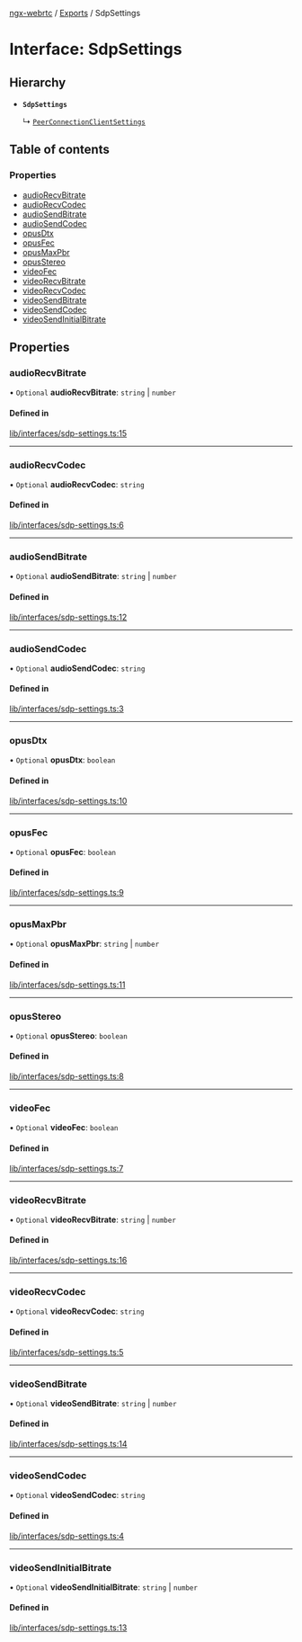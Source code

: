 [ngx-webrtc](https://github.com/lotterfriends/ngx-webrtc/tree/main/libs/ngx-webrtc/docs/README.md) / [Exports](https://github.com/lotterfriends/ngx-webrtc/tree/main/libs/ngx-webrtc/docs/modules.md) / SdpSettings

# Interface: SdpSettings

## Hierarchy

- **`SdpSettings`**

  ↳ [`PeerConnectionClientSettings`](https://github.com/lotterfriends/ngx-webrtc/tree/main/libs/ngx-webrtc/docs/interfaces/PeerConnectionClientSettings.md)

## Table of contents

### Properties

- [audioRecvBitrate](https://github.com/lotterfriends/ngx-webrtc/tree/main/libs/ngx-webrtc/docs/interfaces/SdpSettings.md#audiorecvbitrate)
- [audioRecvCodec](https://github.com/lotterfriends/ngx-webrtc/tree/main/libs/ngx-webrtc/docs/interfaces/SdpSettings.md#audiorecvcodec)
- [audioSendBitrate](https://github.com/lotterfriends/ngx-webrtc/tree/main/libs/ngx-webrtc/docs/interfaces/SdpSettings.md#audiosendbitrate)
- [audioSendCodec](https://github.com/lotterfriends/ngx-webrtc/tree/main/libs/ngx-webrtc/docs/interfaces/SdpSettings.md#audiosendcodec)
- [opusDtx](https://github.com/lotterfriends/ngx-webrtc/tree/main/libs/ngx-webrtc/docs/interfaces/SdpSettings.md#opusdtx)
- [opusFec](https://github.com/lotterfriends/ngx-webrtc/tree/main/libs/ngx-webrtc/docs/interfaces/SdpSettings.md#opusfec)
- [opusMaxPbr](https://github.com/lotterfriends/ngx-webrtc/tree/main/libs/ngx-webrtc/docs/interfaces/SdpSettings.md#opusmaxpbr)
- [opusStereo](https://github.com/lotterfriends/ngx-webrtc/tree/main/libs/ngx-webrtc/docs/interfaces/SdpSettings.md#opusstereo)
- [videoFec](https://github.com/lotterfriends/ngx-webrtc/tree/main/libs/ngx-webrtc/docs/interfaces/SdpSettings.md#videofec)
- [videoRecvBitrate](https://github.com/lotterfriends/ngx-webrtc/tree/main/libs/ngx-webrtc/docs/interfaces/SdpSettings.md#videorecvbitrate)
- [videoRecvCodec](https://github.com/lotterfriends/ngx-webrtc/tree/main/libs/ngx-webrtc/docs/interfaces/SdpSettings.md#videorecvcodec)
- [videoSendBitrate](https://github.com/lotterfriends/ngx-webrtc/tree/main/libs/ngx-webrtc/docs/interfaces/SdpSettings.md#videosendbitrate)
- [videoSendCodec](https://github.com/lotterfriends/ngx-webrtc/tree/main/libs/ngx-webrtc/docs/interfaces/SdpSettings.md#videosendcodec)
- [videoSendInitialBitrate](https://github.com/lotterfriends/ngx-webrtc/tree/main/libs/ngx-webrtc/docs/interfaces/SdpSettings.md#videosendinitialbitrate)

## Properties

### audioRecvBitrate

• `Optional` **audioRecvBitrate**: `string` \| `number`

#### Defined in

[lib/interfaces/sdp-settings.ts:15](https://github.com/lotterfriends/video-chat/blob/c5292c4/libs/ngx-webrtc/src/lib/interfaces/sdp-settings.ts#L15)

___

### audioRecvCodec

• `Optional` **audioRecvCodec**: `string`

#### Defined in

[lib/interfaces/sdp-settings.ts:6](https://github.com/lotterfriends/video-chat/blob/c5292c4/libs/ngx-webrtc/src/lib/interfaces/sdp-settings.ts#L6)

___

### audioSendBitrate

• `Optional` **audioSendBitrate**: `string` \| `number`

#### Defined in

[lib/interfaces/sdp-settings.ts:12](https://github.com/lotterfriends/video-chat/blob/c5292c4/libs/ngx-webrtc/src/lib/interfaces/sdp-settings.ts#L12)

___

### audioSendCodec

• `Optional` **audioSendCodec**: `string`

#### Defined in

[lib/interfaces/sdp-settings.ts:3](https://github.com/lotterfriends/video-chat/blob/c5292c4/libs/ngx-webrtc/src/lib/interfaces/sdp-settings.ts#L3)

___

### opusDtx

• `Optional` **opusDtx**: `boolean`

#### Defined in

[lib/interfaces/sdp-settings.ts:10](https://github.com/lotterfriends/video-chat/blob/c5292c4/libs/ngx-webrtc/src/lib/interfaces/sdp-settings.ts#L10)

___

### opusFec

• `Optional` **opusFec**: `boolean`

#### Defined in

[lib/interfaces/sdp-settings.ts:9](https://github.com/lotterfriends/video-chat/blob/c5292c4/libs/ngx-webrtc/src/lib/interfaces/sdp-settings.ts#L9)

___

### opusMaxPbr

• `Optional` **opusMaxPbr**: `string` \| `number`

#### Defined in

[lib/interfaces/sdp-settings.ts:11](https://github.com/lotterfriends/video-chat/blob/c5292c4/libs/ngx-webrtc/src/lib/interfaces/sdp-settings.ts#L11)

___

### opusStereo

• `Optional` **opusStereo**: `boolean`

#### Defined in

[lib/interfaces/sdp-settings.ts:8](https://github.com/lotterfriends/video-chat/blob/c5292c4/libs/ngx-webrtc/src/lib/interfaces/sdp-settings.ts#L8)

___

### videoFec

• `Optional` **videoFec**: `boolean`

#### Defined in

[lib/interfaces/sdp-settings.ts:7](https://github.com/lotterfriends/video-chat/blob/c5292c4/libs/ngx-webrtc/src/lib/interfaces/sdp-settings.ts#L7)

___

### videoRecvBitrate

• `Optional` **videoRecvBitrate**: `string` \| `number`

#### Defined in

[lib/interfaces/sdp-settings.ts:16](https://github.com/lotterfriends/video-chat/blob/c5292c4/libs/ngx-webrtc/src/lib/interfaces/sdp-settings.ts#L16)

___

### videoRecvCodec

• `Optional` **videoRecvCodec**: `string`

#### Defined in

[lib/interfaces/sdp-settings.ts:5](https://github.com/lotterfriends/video-chat/blob/c5292c4/libs/ngx-webrtc/src/lib/interfaces/sdp-settings.ts#L5)

___

### videoSendBitrate

• `Optional` **videoSendBitrate**: `string` \| `number`

#### Defined in

[lib/interfaces/sdp-settings.ts:14](https://github.com/lotterfriends/video-chat/blob/c5292c4/libs/ngx-webrtc/src/lib/interfaces/sdp-settings.ts#L14)

___

### videoSendCodec

• `Optional` **videoSendCodec**: `string`

#### Defined in

[lib/interfaces/sdp-settings.ts:4](https://github.com/lotterfriends/video-chat/blob/c5292c4/libs/ngx-webrtc/src/lib/interfaces/sdp-settings.ts#L4)

___

### videoSendInitialBitrate

• `Optional` **videoSendInitialBitrate**: `string` \| `number`

#### Defined in

[lib/interfaces/sdp-settings.ts:13](https://github.com/lotterfriends/video-chat/blob/c5292c4/libs/ngx-webrtc/src/lib/interfaces/sdp-settings.ts#L13)
